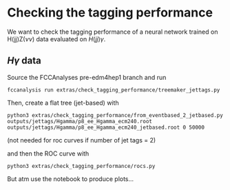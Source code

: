 # Checking the tagging performance

We want to check the tagging performance of a neural network trained on H(jj)Z($\nu \nu$) data evaluated on $H(jj) \gamma$. 

## $H \gamma$ data

Source the FCCAnalyses pre-edm4hep1 branch and run 
```
fccanalysis run extras/check_tagging_performance/treemaker_jettags.py
```

Then, create a flat tree (jet-based) with 

```
python3 extras/check_tagging_performance/from_eventbased_2_jetbased.py outputs/jettags/Hgamma/p8_ee_Hgamma_ecm240.root outputs/jettags/Hgamma/p8_ee_Hgamma_ecm240_jetbased.root 0 50000
```
(not needed for roc curves if number of jet tags = 2)

and then the ROC curve with
```
python3 extras/check_tagging_performance/rocs.py
``` 
But atm use the notebook to produce plots...

